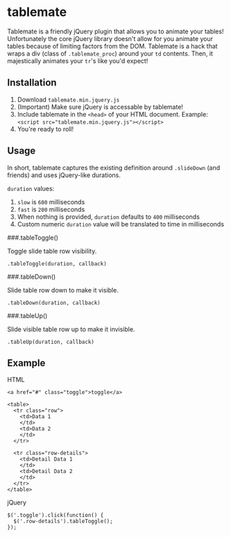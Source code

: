tablemate
=========

Tablemate is a friendly jQuery plugin that allows you to animate your tables! Unfortunately the core jQuery library doesn't allow for you animate your tables because of limiting factors from the DOM. Tablemate is a hack that wraps a div (class of `.tablemate_proc`) around your `td` contents. Then, it majestically animates your `tr`'s like you'd expect!


Installation
------------

1. Download `tablemate.min.jquery.js`
2. (Important) Make sure jQuery is accessable by tablemate!
3. Include tablemate in the `<head>` of your HTML document. Example: `<script src="tablemate.min.jquery.js"></script>`
4. You're ready to roll!

Usage
-----

In short, tablemate captures the existing definition around `.slideDown` (and friends) and uses jQuery-like durations.

`duration` values:

1. `slow` is `600` milliseconds
2. `fast` is `200` milliseconds
3. When nothing is provided, `duration` defaults to `400` milliseconds
4. Custom numeric `duration` value will be translated to time in milliseconds

###.tableToggle()

Toggle slide table row visibility.

`.tableToggle(duration, callback)`

###.tableDown()

Slide table row down to make it visible.

`.tableDown(duration, callback)`

###.tableUp()

Slide visible table row up to make it invisible.

`.tableUp(duration, callback)`

Example
-------

HTML

    <a href="#" class="toggle">toggle</a>

    <table>
      <tr class="row">
        <td>Data 1
        </td>
        <td>Data 2
        </td>
      </tr>

      <tr class="row-details">
        <td>Detail Data 1
        </td>
        <td>Detail Data 2
        </td>
      </tr>
    </table>

jQuery

    $('.toggle').click(function() {
      $('.row-details').tableToggle();
    });